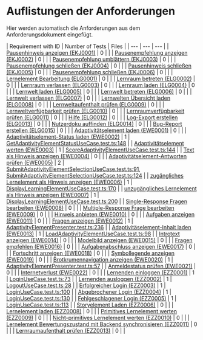 # Auflistungen der Anforderungen

Hier werden automatisch die Anforderungen aus dem Anforderungsdokument eingefügt.

[//]: # (Script-Start)
| Requirement with ID | Number of Tests | Files |
| --- | --- | --- |
| [Pausenhinweis anzeigen (EKJ0001)](EKJ0001.md) | 0 |  |
| [Pausenempfehlung anzeigen  (EKJ0002)](EKJ0002.md) | 0 |  |
| [Pausenempfehlung umblättern (EKJ0003)](EKJ0003.md) | 0 |  |
| [Pausenempfehlung schließen (EKJ0004)](EKJ0004.md) | 0 |  |
| [Pausenhinweis schließen (EKJ0005)](EKJ0005.md) | 0 |  |
| [Pausenempfehlung schließen (EKJ0006)](EKJ0006.md) | 0 |  |
| [Lernelement Bearbeitung (ELG0001)](ELG0001.md) | 0 |  |
| [Lernraum betreten (ELG0002)](ELG0002.md) | 0 |  |
| [Lernraum verlassen (ELG0003)](ELG0003.md) | 0 |  |
| [Lernraum laden (ELG0004)](ELG0004.md) | 0 |  |
| [Lernwelt laden (ELG0005)](ELG0005.md) | 0 |  |
| [Lernwelt betreten (ELG0006)](ELG0006.md) | 0 |  |
| [Lernwelt verlassen (ELG0007)](ELG0007.md) | 0 |  |
| [Lernwelten Übersicht laden (ELG0008)](ELG0008.md) | 0 |  |
| [Lernweltaufenthalt prüfen (ELG0009)](ELG0009.md) | 0 |  |
| [Lernweltverfügbarkeit prüfen (ELG0010)](ELG0010.md) | 0 |  |
| [Lernraumverfügbarkeit prüfen (ELG0011)](ELG0011.md) | 0 |  |
| [Hilfe (ELG0012)](ELG0012.md) | 0 |  |
| [Log-Export erstellen (ELG0013)](ELG0013.md) | 0 |  |
| [Nutzerdoku auffinden (ELG0014)](ELG0014.md) | 0 |  |
| [Bug-Report erstellen (ELG0015)](ELG0015.md) | 0 |  |
| [Adaptivitätselement laden (EWE0001)](EWE0001.md) | 0 |  |
| [Adaptivitätselement-Status laden (EWE0002)](EWE0002.md) | 1 | [GetAdaptivityElementStatusUseCase.test.ts:148](https://github.com/ProjektAdLer/2D_3D_AdLer/blob/main/src/Components/CoreTest/Application/UseCases/Adaptivity/GetAdaptivityElementStatusUseCase/GetAdaptivityElementStatusUseCase.test.ts#L148) |
| [Adaptivitätselement werten (EWE0003)](EWE0003.md) | 1 | [ScoreAdaptivityElementUseCase.test.ts:144](https://github.com/ProjektAdLer/2D_3D_AdLer/blob/main/src/Components/CoreTest/Application/UseCases/Adaptivity/ScoreAdaptivityElementUseCase/ScoreAdaptivityElementUseCase.test.ts#L144) |
| [Text als Hinweis anzeigen (EWE0004)](EWE0004.md) | 0 |  |
| [Adaptivitätselement-Antworten prüfen (EWE0005)](EWE0005.md) | 2 | [SubmitAdaptivityElementSelectionUseCase.test.ts:91](https://github.com/ProjektAdLer/2D_3D_AdLer/blob/main/src/Components/CoreTest/Application/UseCases/Adaptivity/SubmitAdaptivityElementSelectionUseCase/SubmitAdaptivityElementSelectionUseCase.test.ts#L91), [SubmitAdaptivityElementSelectionUseCase.test.ts:124](https://github.com/ProjektAdLer/2D_3D_AdLer/blob/main/src/Components/CoreTest/Application/UseCases/Adaptivity/SubmitAdaptivityElementSelectionUseCase/SubmitAdaptivityElementSelectionUseCase.test.ts#L124) |
| [zugängliches Lernelement als Hinweis anzeigen (EWE0006)](EWE0006.md) | 1 | [DisplayLearningElementUseCase.test.ts:170](https://github.com/ProjektAdLer/2D_3D_AdLer/blob/main/src/Components/CoreTest/Application/UseCases/Adaptivity/DisplayLearningElementUseCase/DisplayLearningElementUseCase.test.ts#L170) |
| [unzugängliches Lernelement als Hinweis anzeigen (EWE0007)](EWE0007.md) | 1 | [DisplayLearningElementUseCase.test.ts:200](https://github.com/ProjektAdLer/2D_3D_AdLer/blob/main/src/Components/CoreTest/Application/UseCases/Adaptivity/DisplayLearningElementUseCase/DisplayLearningElementUseCase.test.ts#L200) |
| [Single-Response Fragen bearbeiten (EWE0008)](EWE0008.md) | 0 |  |
| [Multiple-Response Frage bearbeiten (EWE0009)](EWE0009.md) | 0 |  |
| [Hinweis anbieten (EWE0010)](EWE0010.md) | 0 |  |
| [Aufgaben anzeigen (EWE0011)](EWE0011.md) | 0 |  |
| [Fragen anzeigen (EWE0012)](EWE0012.md) | 1 | [AdaptivityElementPresenter.test.ts:236](https://github.com/ProjektAdLer/2D_3D_AdLer/blob/main/src/Components/CoreTest/Presentation/Adaptivity/AdaptivityElement/AdaptivityElementPresenter.test.ts#L236) |
| [Adaptivitäselement-Inhalt laden (EWE0013)](EWE0013.md) | 1 | [LoadAdaptivityElementUseCase.test.ts:98](https://github.com/ProjektAdLer/2D_3D_AdLer/blob/main/src/Components/CoreTest/Application/UseCases/Adaptivity/LoadAdaptivityElementUseCase/LoadAdaptivityElementUseCase.test.ts#L98) |
| [Introtext anzeigen (EWE0014)](EWE0014.md) | 0 |  |
| [Modelbild anzeigen (EWE0015)](EWE0015.md) | 0 |  |
| [Fragen empfehlen (EWE0016)](EWE0016.md) | 0 |  |
| [Aufgabenabschluss anzeigen (EWE0017)](EWE0017.md) | 0 |  |
| [Fortschritt anzeigen (EWE0018)](EWE0018.md) | 0 |  |
| [Symbollegende anzeigen (EWE0019)](EWE0019.md) | 0 |  |
| [Brotkrumennavigation anzeigen (EWE0020)](EWE0020.md) | 1 | [AdaptivityElementPresenter.test.ts:57](https://github.com/ProjektAdLer/2D_3D_AdLer/blob/main/src/Components/CoreTest/Presentation/Adaptivity/AdaptivityElement/AdaptivityElementPresenter.test.ts#L57) |
| [Anmeldestatus prüfen (EWE0021)](EWE0021.md) | 0 |  |
| [Internetverlust (EWE0022)](EWE0022.md) | 0 |  |
| [Lernenden einloggen (EZZ0001)](EZZ0001.md) | 1 | [LoginUseCase.test.ts:73](https://github.com/ProjektAdLer/2D_3D_AdLer/blob/main/src/Components/CoreTest/Application/UseCases/Login/LoginUseCase.test.ts#L73) |
| [Lernenden ausloggen (EZZ0002)](EZZ0002.md) | 1 | [LogoutUseCase.test.ts:28](https://github.com/ProjektAdLer/2D_3D_AdLer/blob/main/src/Components/CoreTest/Application/UseCases/Logout/LogoutUseCase.test.ts#L28) |
| [Erfolgreicher Login (EZZ0003)](EZZ0003.md) | 1 | [LoginUseCase.test.ts:100](https://github.com/ProjektAdLer/2D_3D_AdLer/blob/main/src/Components/CoreTest/Application/UseCases/Login/LoginUseCase.test.ts#L100) |
| [Abgebrochener Login (EZZ0004)](EZZ0004.md) | 1 | [LoginUseCase.test.ts:130](https://github.com/ProjektAdLer/2D_3D_AdLer/blob/main/src/Components/CoreTest/Application/UseCases/Login/LoginUseCase.test.ts#L130) |
| [Fehlgeschlagener Login (EZZ0005)](EZZ0005.md) | 1 | [LoginUseCase.test.ts:113](https://github.com/ProjektAdLer/2D_3D_AdLer/blob/main/src/Components/CoreTest/Application/UseCases/Login/LoginUseCase.test.ts#L113) |
| [Storyelement Laden (EZZ0006)](EZZ0006.md) | 0 |  |
| [Lernelement laden (EZZ0008)](EZZ0008.md) | 0 |  |
| [Primitives Lernelement werten (EZZ0009)](EZZ0009.md) | 0 |  |
| [Nicht-primitives Lernelement werten (EZZ0010)](EZZ0010.md) | 0 |  |
| [Lernelement Bewertungszustand mit Backend synchronisieren (EZZ0011)](EZZ0011.md) | 0 |  |
| [Lernraumaufenthalt prüfen (EZZ0013)](EZZ0013.md) | 0 |  |